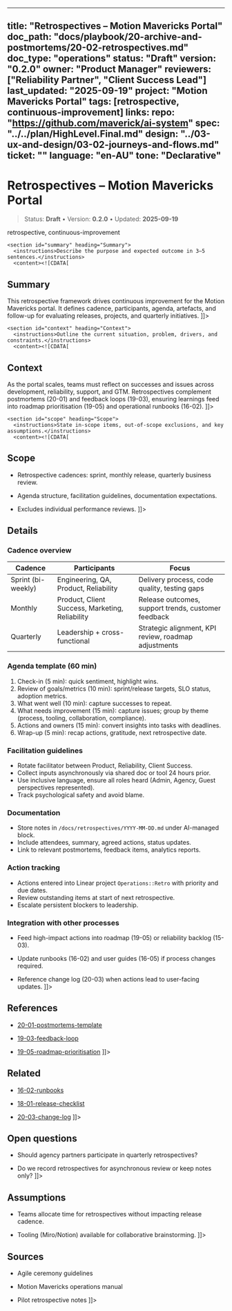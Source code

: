 <!-- ai:managed start file="docs/playbook/20-archive-and-postmortems/20-02-retrospectives.md" responsibility="docs" strategy="replace" -->
---
title: "Retrospectives – Motion Mavericks Portal"
doc_path: "docs/playbook/20-archive-and-postmortems/20-02-retrospectives.md"
doc_type: "operations"
status: "Draft"
version: "0.2.0"
owner: "Product Manager"
reviewers: ["Reliability Partner", "Client Success Lead"]
last_updated: "2025-09-19"
project: "Motion Mavericks Portal"
tags: [retrospective, continuous-improvement]
links:
  repo: "https://github.com/maverick/ai-system"
  spec: "../../plan/HighLevel.Final.md"
  design: "../03-ux-and-design/03-02-journeys-and-flows.md"
  ticket: "<PLACEHOLDER>"
language: "en-AU"
tone: "Declarative"
---

# Retrospectives – Motion Mavericks Portal

> Status: **Draft** • Version: **0.2.0** • Updated: **2025-09-19**

<doc xmlns="urn:docs:universal"
     type="operations"
     path="docs/playbook/20-archive-and-postmortems/20-02-retrospectives.md"
     version="0.2.0"
     status="Draft"
     owner="Product Manager">

  <meta>
    <link rel="repo" href="https://github.com/maverick/ai-system"/>
    <link rel="spec" href="../../plan/HighLevel.Final.md"/>
    <link rel="design" href="../03-ux-and-design/03-02-journeys-and-flows.md"/>
    <tags>retrospective, continuous-improvement</tags>
  </meta>

  <sections>

    <section id="summary" heading="Summary">
      <instructions>Describe the purpose and expected outcome in 3–5 sentences.</instructions>
      <content><![CDATA[
## Summary
This retrospective framework drives continuous improvement for the Motion Mavericks portal. It defines cadence, participants, agenda, artefacts, and follow-up for evaluating releases, projects, and quarterly initiatives.
]]></content>
    </section>

    <section id="context" heading="Context">
      <instructions>Outline the current situation, problem, drivers, and constraints.</instructions>
      <content><![CDATA[
## Context
As the portal scales, teams must reflect on successes and issues across development, reliability, support, and GTM. Retrospectives complement postmortems (20-01) and feedback loops (19-03), ensuring learnings feed into roadmap prioritisation (19-05) and operational runbooks (16-02).
]]></content>
    </section>

    <section id="scope" heading="Scope">
      <instructions>State in-scope items, out-of-scope exclusions, and key assumptions.</instructions>
      <content><![CDATA[
## Scope
- Retrospective cadences: sprint, monthly release, quarterly business review.
- Agenda structure, facilitation guidelines, documentation expectations.
- Excludes individual performance reviews.
]]></content>
    </section>

    <section id="details" heading="Details">
      <content><![CDATA[
## Details

### Cadence overview
| Cadence | Participants | Focus |
|---------|-------------|-------|
| Sprint (bi-weekly) | Engineering, QA, Product, Reliability | Delivery process, code quality, testing gaps |
| Monthly | Product, Client Success, Marketing, Reliability | Release outcomes, support trends, customer feedback |
| Quarterly | Leadership + cross-functional | Strategic alignment, KPI review, roadmap adjustments |

### Agenda template (60 min)
1. Check-in (5 min): quick sentiment, highlight wins.
2. Review of goals/metrics (10 min): sprint/release targets, SLO status, adoption metrics.
3. What went well (10 min): capture successes to repeat.
4. What needs improvement (15 min): capture issues; group by theme (process, tooling, collaboration, compliance).
5. Actions and owners (15 min): convert insights into tasks with deadlines.
6. Wrap-up (5 min): recap actions, gratitude, next retrospective date.

### Facilitation guidelines
- Rotate facilitator between Product, Reliability, Client Success.
- Collect inputs asynchronously via shared doc or tool 24 hours prior.
- Use inclusive language, ensure all roles heard (Admin, Agency, Guest perspectives represented).
- Track psychological safety and avoid blame.

### Documentation
- Store notes in `/docs/retrospectives/YYYY-MM-DD.md` under AI-managed block.
- Include attendees, summary, agreed actions, status updates.
- Link to relevant postmortems, feedback items, analytics reports.

### Action tracking
- Actions entered into Linear project `Operations::Retro` with priority and due dates.
- Review outstanding items at start of next retrospective.
- Escalate persistent blockers to leadership.

### Integration with other processes
- Feed high-impact actions into roadmap (19-05) or reliability backlog (15-03).
- Update runbooks (16-02) and user guides (16-05) if process changes required.
- Reference change log (20-03) when actions lead to user-facing updates.
]]></content>
    </section>

    <section id="references" heading="References">
      <content><![CDATA[
## References
- [20-01-postmortems-template](20-01-postmortems-template.md)
- [19-03-feedback-loop](../19-post-launch/19-03-feedback-loop.md)
- [19-05-roadmap-prioritisation](19-05-roadmap-prioritisation.md)
]]></content>
    </section>

    <section id="related" heading="Related">
      <content><![CDATA[
## Related
- [16-02-runbooks](../16-documentation-and-training/16-02-runbooks.md)
- [18-01-release-checklist](../18-release-and-cutover/18-01-release-checklist.md)
- [20-03-change-log](20-03-change-log.md)
]]></content>
    </section>

    <section id="open_questions" heading="Open questions">
      <content><![CDATA[
## Open questions
- Should agency partners participate in quarterly retrospectives?
- Do we record retrospectives for asynchronous review or keep notes only?
]]></content>
    </section>

    <section id="assumptions" heading="Assumptions">
      <content><![CDATA[
## Assumptions
- Teams allocate time for retrospectives without impacting release cadence.
- Tooling (Miro/Notion) available for collaborative brainstorming.
]]></content>
    </section>

    <section id="sources" heading="Sources">
      <content><![CDATA[
## Sources
- Agile ceremony guidelines
- Motion Mavericks operations manual
- Pilot retrospective notes
]]></content>
    </section>

  </sections>
</doc>
<!-- ai:managed end -->

